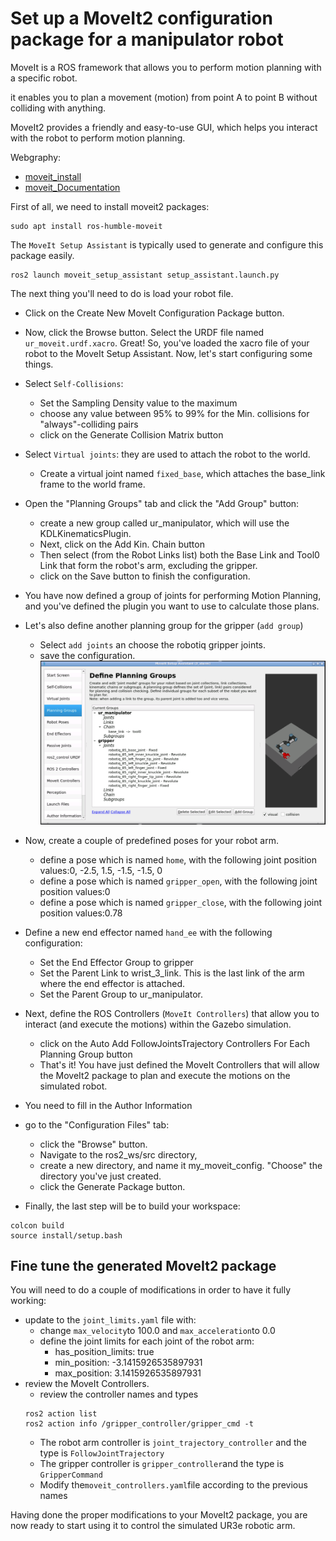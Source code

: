 # Set up a MoveIt2 configuration package for a manipulator robot

 MoveIt is a ROS framework that allows you to perform motion planning with a specific robot.

 it enables you to plan a movement (motion) from point A to point B without colliding with anything.

 MoveIt2 provides a friendly and easy-to-use GUI, which helps you interact with the robot to perform motion planning.

 Webgraphy:
 - [moveit_install](https://moveit.ai/install-moveit2/binary/)
 - [moveit_Documentation](https://moveit.picknik.ai/humble/index.html)

First of all, we need to install moveit2 packages:
 ````shell
 sudo apt install ros-humble-moveit
 ````
 The `MoveIt Setup Assistant` is typically used to generate and configure this package easily.
 ````shell
 ros2 launch moveit_setup_assistant setup_assistant.launch.py
 ````
The next thing you'll need to do is load your robot file. 
- Click on the Create New MoveIt Configuration Package button.
- Now, click the Browse button. Select the URDF file named `ur_moveit.urdf.xacro`. Great! So, you've loaded the xacro file of your robot to the MoveIt Setup Assistant. Now, let's start configuring some things.
- Select `Self-Collisions`:
    - Set the Sampling Density value to the maximum
    - choose any value between 95% to 99% for the Min. collisions for "always"-colliding pairs
    - click on the Generate Collision Matrix button
- Select `Virtual joints`: they are used to attach the robot to the world.
    - Create a virtual joint named `fixed_base`, which attaches the base_link frame to the world frame. 
- Open the "Planning Groups" tab and click the "Add Group" button:
    -  create a new group called ur_manipulator, which will use the KDLKinematicsPlugin.
    - Next, click on the Add Kin. Chain button
    - Then select (from the Robot Links list) both the Base Link and Tool0 Link that form the robot's arm, excluding the gripper. 
    - click on the Save button to finish the configuration.
- You have now defined a group of joints for performing Motion Planning, and you've defined the plugin you want to use to calculate those plans.
- Let's also define another planning group for the gripper (`add group`)
    - Select `add joints` an choose the robotiq gripper joints.
    - save the configuration.
    ![Gripper Planning Group](./Images/moveit_groups.png)
- Now, create a couple of predefined poses for your robot arm.
    -  define a pose which is named `home`, with the following joint position values:0, -2.5, 1.5, -1.5, -1.5, 0
    - define a pose which is named `gripper_open`, with the following joint position values:0
    -  define a pose which is named `gripper_close`, with the following joint position values:0.78
- Define a new end effector named `hand_ee` with the following configuration:
    - Set the End Effector Group to gripper
    - Set the Parent Link to wrist_3_link. This is the last link of the arm where the end effector is attached.
    - Set the Parent Group to ur_manipulator.
- Next, define the ROS Controllers (`MoveIt Controllers`) that allow you to interact (and execute the motions) within the Gazebo simulation.
    - click on the Auto Add FollowJointsTrajectory Controllers For Each Planning Group button
    - That's it! You have just defined the MoveIt Controllers that will allow the MoveIt2 package to plan and execute the motions on the simulated robot. 
- You need to fill in the Author Information
- go to the "Configuration Files" tab:
    - click the "Browse" button. 
    - Navigate to the ros2_ws/src directory, 
    - create a new directory, and name it my_moveit_config. "Choose" the directory you've just created.
    - click the Generate Package button.

- Finally, the last step will be to build your workspace:
````shell
colcon build
source install/setup.bash
````
## Fine tune the generated MoveIt2 package
You will need to do a couple of modifications in order to have it fully working:
- update to the `joint_limits.yaml` file with:
    - change `max_velocity`to 100.0 and `max_acceleration`to 0.0
    - define the joint limits for each joint of the robot arm:
        - has_position_limits: true
        - min_position: -3.1415926535897931
        - max_position: 3.1415926535897931
- review the MoveIt Controllers. 
    - review the controller names and types
    ````shell
    ros2 action list
    ros2 action info /gripper_controller/gripper_cmd -t
    ````
    - The robot arm controller is `joint_trajectory_controller` and the type is `FollowJointTrajectory`
    - The gripper controller is `gripper_controller`and the type is `GripperCommand`
    - Modify the`moveit_controllers.yaml`file according to the previous names

Having done the proper modifications to your MoveIt2 package, you are now ready to start using it to control the simulated UR3e robotic arm.
